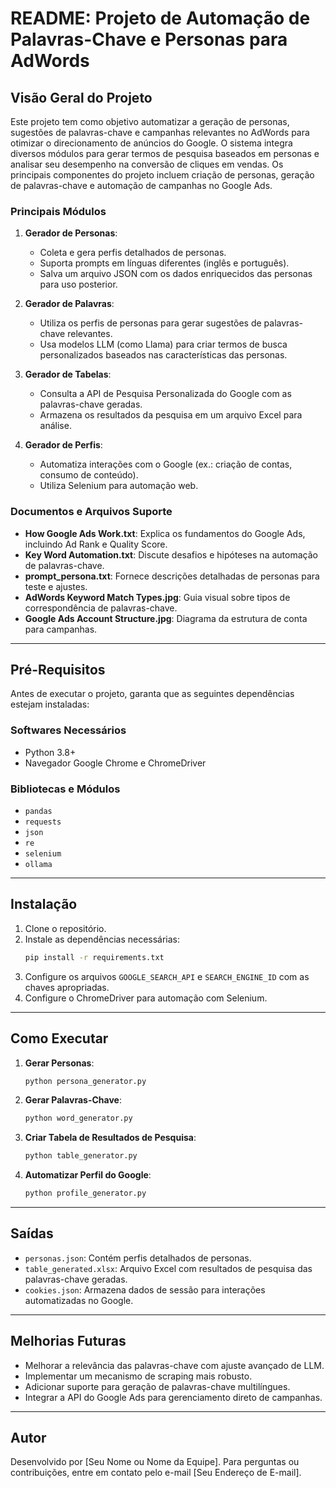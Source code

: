 # README: Projeto de Automação de Palavras-Chave e Personas para AdWords

## Visão Geral do Projeto
Este projeto tem como objetivo automatizar a geração de personas, sugestões de palavras-chave e campanhas relevantes no AdWords para otimizar o direcionamento de anúncios do Google. O sistema integra diversos módulos para gerar termos de pesquisa baseados em personas e analisar seu desempenho na conversão de cliques em vendas. Os principais componentes do projeto incluem criação de personas, geração de palavras-chave e automação de campanhas no Google Ads.

### Principais Módulos
1. **Gerador de Personas**:
   - Coleta e gera perfis detalhados de personas.
   - Suporta prompts em línguas diferentes (inglês e português).
   - Salva um arquivo JSON com os dados enriquecidos das personas para uso posterior.

2. **Gerador de Palavras**:
   - Utiliza os perfis de personas para gerar sugestões de palavras-chave relevantes.
   - Usa modelos LLM (como Llama) para criar termos de busca personalizados baseados nas características das personas.

3. **Gerador de Tabelas**:
   - Consulta a API de Pesquisa Personalizada do Google com as palavras-chave geradas.
   - Armazena os resultados da pesquisa em um arquivo Excel para análise.

4. **Gerador de Perfis**:
   - Automatiza interações com o Google (ex.: criação de contas, consumo de conteúdo).
   - Utiliza Selenium para automação web.

### Documentos e Arquivos Suporte
- **How Google Ads Work.txt**: Explica os fundamentos do Google Ads, incluindo Ad Rank e Quality Score.
- **Key Word Automation.txt**: Discute desafios e hipóteses na automação de palavras-chave.
- **prompt_persona.txt**: Fornece descrições detalhadas de personas para teste e ajustes.
- **AdWords Keyword Match Types.jpg**: Guia visual sobre tipos de correspondência de palavras-chave.
- **Google Ads Account Structure.jpg**: Diagrama da estrutura de conta para campanhas.

---

## Pré-Requisitos
Antes de executar o projeto, garanta que as seguintes dependências estejam instaladas:

### Softwares Necessários
- Python 3.8+
- Navegador Google Chrome e ChromeDriver

### Bibliotecas e Módulos
- `pandas`
- `requests`
- `json`
- `re`
- `selenium`
- `ollama`

---

## Instalação
1. Clone o repositório.
2. Instale as dependências necessárias:
   ```bash
   pip install -r requirements.txt
   ```
3. Configure os arquivos `GOOGLE_SEARCH_API` e `SEARCH_ENGINE_ID` com as chaves apropriadas.
4. Configure o ChromeDriver para automação com Selenium.

---

## Como Executar

1. **Gerar Personas**:
   ```bash
   python persona_generator.py
   ```

2. **Gerar Palavras-Chave**:
   ```bash
   python word_generator.py
   ```

3. **Criar Tabela de Resultados de Pesquisa**:
   ```bash
   python table_generator.py
   ```

4. **Automatizar Perfil do Google**:
   ```bash
   python profile_generator.py
   ```

---

## Saídas
- `personas.json`: Contém perfis detalhados de personas.
- `table_generated.xlsx`: Arquivo Excel com resultados de pesquisa das palavras-chave geradas.
- `cookies.json`: Armazena dados de sessão para interações automatizadas no Google.

---

## Melhorias Futuras
- Melhorar a relevância das palavras-chave com ajuste avançado de LLM.
- Implementar um mecanismo de scraping mais robusto.
- Adicionar suporte para geração de palavras-chave multilíngues.
- Integrar a API do Google Ads para gerenciamento direto de campanhas.

---

## Autor
Desenvolvido por [Seu Nome ou Nome da Equipe]. Para perguntas ou contribuições, entre em contato pelo e-mail [Seu Endereço de E-mail].
